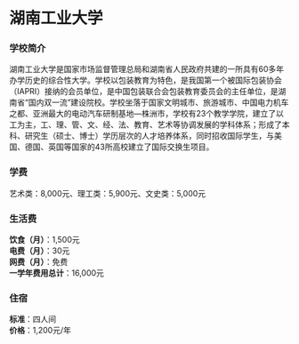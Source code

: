 # 湖南工业大学
### 学校简介
湖南工业大学是国家市场监督管理总局和湖南省人民政府共建的一所具有60多年办学历史的综合性大学。学校以包装教育为特色，是我国第一个被国际包装协会（IAPRI）接纳的会员单位，是中国包装联合会包装教育委员会的主任单位，是湖南省“国内双一流”建设院校。学校坐落于国家文明城市、旅游城市、中国电力机车之都、亚洲最大的电动汽车研制基地—株洲市，学校有23个教学学院，建立了以工为主，工、理、管、文、经、法、教育、艺术等协调发展的学科体系；形成了本科、研究生（硕士、博士）学历层次的人才培养体系，同时招收国际学生，与美国、德国、英国等国家的43所高校建立了国际交换生项目。

### 学费
艺术类：8,000元、理工类：5,900元、文史类：5,000元

### 生活费
**饮食（月）**：1,500元  
**电费（月）**：30元  
**网费（月）**：免费  
**一学年费用总计**：16,000元  

### 住宿
**标准**：四人间  
**价格**：1,200元/年  
